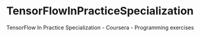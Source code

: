 # TensorFlowInPracticeSpecialization
TensorFlow In Practice Specialization - Coursera - Programming exercises

